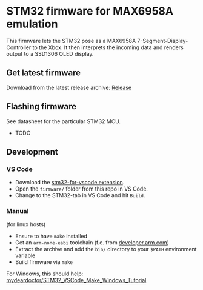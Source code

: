 # STM32 firmware for MAX6958A emulation

This firmware lets the STM32 pose as a MAX6958A 7-Segment-Display-Controller to the Xbox.
It then interprets the incoming data and renders output to a SSD1306 OLED display. 

## Get latest firmware

Download from the latest release archive: [Release](https://github.com/xboxoneresearch/ASPECT2-PCB/releases) 

## Flashing firmware

See datasheet for the particular STM32 MCU.

- TODO

## Development

### VS Code

- Download the [stm32-for-vscode extension](https://marketplace.visualstudio.com/items?itemName=bmd.stm32-for-vscode).
- Open the `firmware/` folder from this repo in VS Code.
- Change to the STM32-tab in VS Code and hit `Build`. 

### Manual

(for linux hosts)

- Ensure to have `make` installed
- Get an `arm-none-eabi` toolchain (f.e. from [developer.arm.com](https://developer.arm.com/-/media/Files/downloads/gnu/14.3.rel1/binrel/arm-gnu-toolchain-14.3.rel1-x86_64-arm-none-eabi.tar.xz))
- Extract the archive and add the `bin/` directory to your `$PATH` environment variable
- Build firmware via `make`

For Windows, this should help: [mydeardoctor/STM32_VSCode_Make_Windows_Tutorial](https://github.com/mydeardoctor/STM32_VSCode_Make_Windows_Tutorial)
